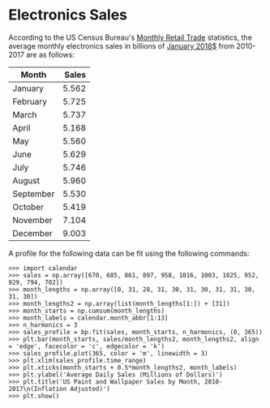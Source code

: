 # Electronics Sales
According to the US Census Bureau's [Monthly Retail Trade](https://www.census.gov/retail/index.html#mrts) statistics, the average monthly electronics sales in billions of [January 2018$](https://www.bls.gov/data/inflation_calculator.htm) from 2010-2017 are as follows:

|Month    |Sales|
|---------|----:|
|January  |5.562|
|February |5.725|
|March    |5.737|
|April    |5.168|
|May      |5.560|
|June     |5.629|
|July     |5.746|
|August   |5.960|
|September|5.530|
|October  |5.419|
|November |7.104|
|December |9.003|

A profile for the following data can be fit using the following commands:
```
>>> import calendar
>>> sales = np.array([670, 685, 861, 897, 958, 1016, 1003, 1025, 952, 929, 794, 702])
>>> month_lengths = np.array([0, 31, 28, 31, 30, 31, 30, 31, 31, 30, 31, 30])
>>> month_lengths2 = np.array(list(month_lengths[1:]) + [31])
>>> month_starts = np.cumsum(month_lengths)
>>> month_labels = calendar.month_abbr[1:13]
>>> n_harmonics = 3
>>> sales_profile = bp.fit(sales, month_starts, n_harmonics, (0, 365))
>>> plt.bar(month_starts, sales/month_lengths2, month_lengths2, align = 'edge', facecolor = 'c', edgecolor = 'k')
>>> sales_profile.plot(365, color = 'm', linewidth = 3)
>>> plt.xlim(sales_profile.time_range)
>>> plt.xticks(month_starts + 0.5*month_lengths2, month_labels)
>>> plt.ylabel('Average Daily Sales (Millions of Dollars)')
>>> plt.title('US Paint and Wallpaper Sales by Month, 2010-2017\n(Inflation Adjusted)')
>>> plt.show()
```
